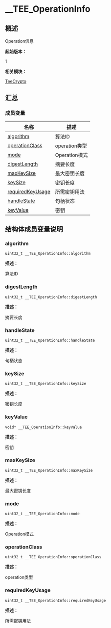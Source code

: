 # __TEE_OperationInfo


## 概述

Operation信息

**起始版本：**

1

**相关模块：**

[TeeCrypto](_tee_crypto.md)


## 汇总


### 成员变量

| 名称 | 描述 | 
| -------- | -------- |
| [algorithm](#algorithm) | 算法ID | 
| [operationClass](#operationclass) | operation类型 | 
| [mode](#mode) | Operation模式 | 
| [digestLength](#digestlength) | 摘要长度 | 
| [maxKeySize](#maxkeysize) | 最大密钥长度 | 
| [keySize](#keysize) | 密钥长度 | 
| [requiredKeyUsage](#requiredkeyusage) | 所需密钥用法 | 
| [handleState](#handlestate) | 句柄状态 | 
| [keyValue](#keyvalue) | 密钥 | 


## 结构体成员变量说明


### algorithm

```
uint32_t __TEE_OperationInfo::algorithm
```

**描述：**

算法ID


### digestLength

```
uint32_t __TEE_OperationInfo::digestLength
```

**描述：**

摘要长度


### handleState

```
uint32_t __TEE_OperationInfo::handleState
```

**描述：**

句柄状态


### keySize

```
uint32_t __TEE_OperationInfo::keySize
```

**描述：**

密钥长度


### keyValue

```
void* __TEE_OperationInfo::keyValue
```

**描述：**

密钥


### maxKeySize

```
uint32_t __TEE_OperationInfo::maxKeySize
```

**描述：**

最大密钥长度


### mode

```
uint32_t __TEE_OperationInfo::mode
```

**描述：**

Operation模式


### operationClass

```
uint32_t __TEE_OperationInfo::operationClass
```

**描述：**

operation类型


### requiredKeyUsage

```
uint32_t __TEE_OperationInfo::requiredKeyUsage
```

**描述：**

所需密钥用法
